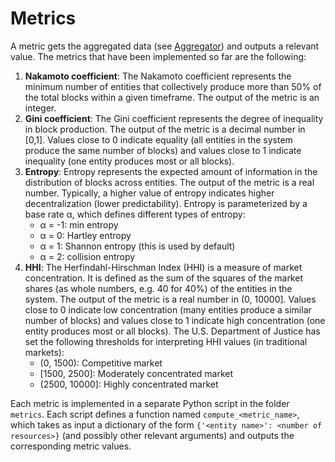 # Metrics

A metric gets the aggregated data (see [Aggregator](aggregator.md)) and outputs a relevant value.
The metrics that have been implemented so far are the following:

1. **Nakamoto coefficient**: The Nakamoto coefficient represents the minimum number of entities that
collectively produce more than 50% of the total blocks within a given timeframe. The output of the metric is an
integer.
2. **Gini coefficient**: The Gini coefficient represents the degree of inequality in block production. The
output of the metric is a decimal number in [0,1]. Values close to 0 indicate equality (all entities in
the system produce the same number of blocks) and values close to 1 indicate inequality (one entity
produces most or all blocks).
3. **Entropy**: Entropy represents the expected amount of information in the distribution of blocks across entities.
The output of the metric is a real number. Typically, a higher value of entropy indicates higher decentralization
(lower predictability). Entropy is parameterized by a base rate α, which defines different types of entropy:
    - α = -1: min entropy
    - α = 0: Hartley entropy
    - α = 1: Shannon entropy (this is used by default)
    - α = 2: collision entropy
4. **HHI**: The Herfindahl-Hirschman Index (HHI) is a measure of market concentration. It is defined as the sum of the
squares of the market shares (as whole numbers, e.g. 40 for 40%) of the entities in the system. The output of the metric
is a real number in (0, 10000]. Values close to 0 indicate low concentration (many entities produce a similar number of
blocks) and values close to 1 indicate high concentration (one entity produces most or all blocks). 
The U.S. Department of Justice has set the following thresholds for interpreting HHI values (in traditional markets):
    - (0, 1500): Competitive market
    - [1500, 2500]: Moderately concentrated market
    - (2500, 10000]: Highly concentrated market

Each metric is implemented in a separate Python script in the folder `metrics`. 
Each script defines a function named `compute_<metric_name>`, which takes as input a dictionary of the form
`{'<entity name>': <number of resources>}` (and possibly other relevant arguments) and outputs the corresponding 
metric values.
